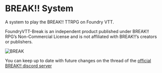 # BREAK!! System

A system to play the BREAK!! TTRPG on Foundry VTT.

FoundryVTT-Break is an independent product published under BREAK!! RPG’s Non-Commercial License and is not affiliated with BREAK!!’s creators or publishers.

![BREAK](https://github.com/user-attachments/assets/f62f98db-8637-4f11-bfad-c02c3a0da15f)

You can keep up to date with future changes on the thread of the [official BREAK!! discord server](https://discord.gg/C6PwTHZ6)
